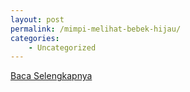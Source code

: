 ```yaml
---
layout: post
permalink: /mimpi-melihat-bebek-hijau/
categories:
    - Uncategorized
---
```


[Baca Selengkapnya](/04)